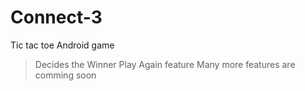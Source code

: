 # Connect-3

Tic tac toe Android game
> Decides the Winner
> Play Again feature
> Many more features are comming soon
